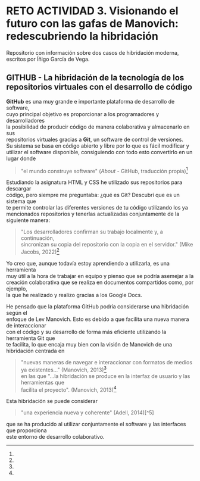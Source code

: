 # RETO ACTIVIDAD 3. Visionando el futuro con las gafas de Manovich: redescubriendo la hibridación

Repositorio con información sobre dos casos de hibridación moderna, escritos por Íñigo García de Vega.

## GITHUB - La hibridación de la tecnología de los repositorios virtuales con el desarrollo de código

**GitHub** es una muy grande e importante plataforma de desarrollo de software,   
cuyo principal objetivo es proporcionar a los programadores y desarrolladores  
la posibilidad de producir código de manera colaborativa y almacenarlo en sus  
repositorios virtuales gracias a **Git**, un software de control de versiones.  
Su sistema se basa en código abierto y libre por lo que es fácil modificar y  
utilizar el software disponible, consiguiendo con todo esto convertirlo en un  
lugar donde 
> "el mundo construye software" (*About* - GitHub, traducción propia)[^1]

Estudiando la asignatura HTML y CSS he utilizado sus repositorios para descargar  
código, pero siempre me preguntaba: ¿qué es Git? Descubrí que es un sistema que  
te permite controlar las diferentes versiones de tu código utilizando los ya  
mencionados repositorios y tenerlas actualizadas conjuntamente de la siguiente manera: 
> "Los desarrolladores confirman su trabajo localmente y, a continuación,  
sincronizan su copia del repositorio con la copia en el servidor." (Mike Jacobs, 2022)[^2]

Yo creo que, aunque todavía estoy aprendiendo a utilizarla, es una herramienta  
muy útil a la hora de trabajar en equipo y pienso que se podría asemejar a la   
creación colaborativa que se realiza en documentos compartidos como, por ejemplo,   
la que he realizado y realizo gracias a los Google Docs.

He pensado que la plataforma GitHub podría considerarse una hibridación según el   
enfoque de Lev Manovich. Esto es debido a que facilita una nueva manera de interaccionar  
con el código y su desarrollo de forma más eficiente utilizando la herramienta Git que   
te facilita, lo que encaja muy bien con la visión de Manovich de una hibridación centrada en
> "nuevas maneras de navegar e interaccionar con formatos de medios ya existentes..." (Manovich, 2013)[^3]   
en las que "...la hibridación se produce en la interfaz de usuario y las herramientas que   
facilita el proyecto". (Manovich, 2013)[^4]

Esta hibridación se puede considerar 
> "una experiencia nueva y coherente" (Adell, 2014)[^5] 

que se ha producido al utilizar conjuntamente el software y las interfaces que proporciona  
este entorno de desarrollo colaborativo. 





[^1]:
[^2]: 
[^3]: 
[^4]:
